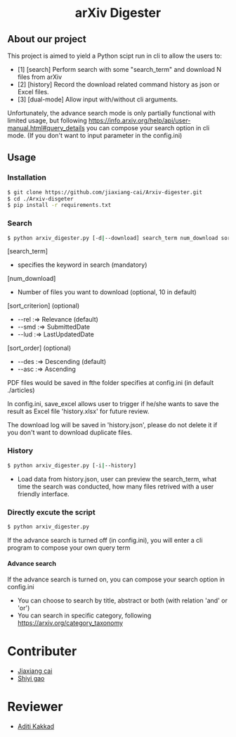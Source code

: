 <h1 align="center">arXiv Digester</h1>

## About our project

This project is aimed to yield a Python scipt run in cli to allow the users to:
*   [1] [search] Perform search with some "search_term" and download N files from arXiv
*   [2] [history] Record the download related command history as json or Excel files.
*   [3] [dual-mode] Allow input with/without cli arguments.

Unfortunately, the advance search mode is only partially functional with limited usage, but following https://info.arxiv.org/help/api/user-manual.html#query_details you can compose your search option in cli mode. (If you don't want to input parameter in the config.ini)
## Usage

### Installation
```bash
$ git clone https://github.com/jiaxiang-cai/Arxiv-digester.git
$ cd ./Arxiv-disgeter
$ pip install -r requirements.txt
```

### Search

```bash
$ python arxiv_digester.py [-d|--download] search_term num_download sort_criterion sort_order
```

[search_term] 
*   specifies the keyword in search (mandatory)

[num_download] 
*   Number of files you want to download (optional, 10 in default)

[sort_criterion] (optional)
*    --rel :=> Relevance (default)
*    --smd :=> SubmittedDate
*    --lud :=> LastUpdatedDate

[sort_order] (optional)
*    --des :=> Descending (default)
*    --asc :=> Ascending



PDF files would be saved in fthe folder specifies at config.ini (in default ./articles)

In config.ini, save_excel allows user to trigger if he/she wants to save the result as Excel file 'history.xlsx' for future review.

The download log will be saved in 'history.json', please do not delete it if you don't want to download duplicate files.

### History

```bash
$ python arxiv_digester.py [-i|--history]
```

*   Load data from history.json, user can preview the search_term, what time the search was conducted, how many files retrived with a user friendly interface.

### Directly excute the script

```bash
$ python arxiv_digester.py
```

If the advance search is turned off (in config.ini), you will enter a cli program to compose your own query term

#### Advance search
If the advance search is turned on, you can compose your search option in config.ini

* You can choose to search by title, abstract or both (with relation 'and' or 'or')
* You can search in specific category, following https://arxiv.org/category_taxonomy

# Contributer
* [Jiaxiang cai](https://github.com/jiaxiang-cai)
* [Shiyi gao](https://github.com/shiyig233)

# Reviewer
* [Aditi Kakkad](aditi.kakkad@weizmann.ac.il)